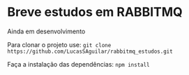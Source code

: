 # Breve estudos em RABBITMQ

Ainda em desenvolvimento

Para clonar o projeto use:
`git clone https://github.com/LucasSAguilar/rabbitmq_estudos.git`

Faça a instalação das dependências:
`npm install`
